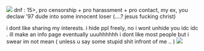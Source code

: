 ![](https://files.catbox.moe/dvdewu.gif)
dnf : 15>, pro censorship + pro harassment + pro contact, my ex, you declaw '97 dude into some innocent loser (....? jesus fucking christ)

i dont like sharing my interests. i hide ppl freely, no i wont unhide you idc idc . ill make an info page eventually uuuhhhhhh i dont like most people but i swear im not mean ( unless u say some stupid shit infront of me .. )
![](https://files.catbox.moe/zdp86r.gif)
